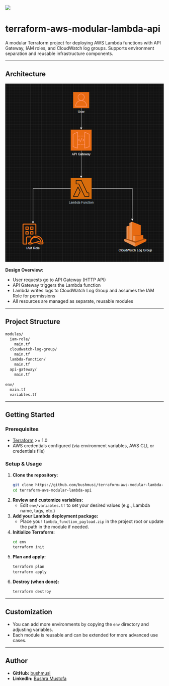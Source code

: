 ![](https://img.shields.io/badge/Microverse-blueviolet)

# terraform-aws-modular-lambda-api

A modular Terraform project for deploying AWS Lambda functions with API Gateway, IAM roles, and CloudWatch log groups. Supports environment separation and reusable infrastructure components.

---

## Architecture

![Infra Diagram](Infra-diagram.png)

**Design Overview:**
- User requests go to API Gateway (HTTP API)
- API Gateway triggers the Lambda function
- Lambda writes logs to CloudWatch Log Group and assumes the IAM Role for permissions
- All resources are managed as separate, reusable modules

---

## Project Structure

```
modules/
  iam-role/
    main.tf
  cloudwatch-log-group/
    main.tf
  lambda-function/
    main.tf
  api-gateway/
    main.tf

env/
  main.tf
  variables.tf
```

---

## Getting Started

### Prerequisites
- [Terraform](https://www.terraform.io/downloads.html) >= 1.0
- AWS credentials configured (via environment variables, AWS CLI, or credentials file)

### Setup & Usage
1. **Clone the repository:**
   ```sh
   git clone https://github.com/bushmusi/terraform-aws-modular-lambda-api.git
   cd terraform-aws-modular-lambda-api
   ```
2. **Review and customize variables:**
   - Edit `env/variables.tf` to set your desired values (e.g., Lambda name, tags, etc.)
3. **Add your Lambda deployment package:**
   - Place your `lambda_function_payload.zip` in the project root or update the path in the module if needed.
4. **Initialize Terraform:**
   ```sh
   cd env
   terraform init
   ```
5. **Plan and apply:**
   ```sh
   terraform plan
   terraform apply
   ```
6. **Destroy (when done):**
   ```sh
   terraform destroy
   ```

---

## Customization
- You can add more environments by copying the `env` directory and adjusting variables.
- Each module is reusable and can be extended for more advanced use cases.

---

## Author
- **GitHub:** [bushmusi](https://github.com/bushmusi)
- **LinkedIn:** [Bushra Mustofa](https://www.linkedin.com/in/bushra-mustofa/)
